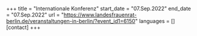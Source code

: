 +++
title = "Internationale Konferenz"
start_date = "07.Sep.2022"
end_date = "07.Sep.2022"
url = "https://www.landesfrauenrat-berlin.de/veranstaltungen-in-berlin/?event_id1=6150"
languages = []
[contact]
+++
